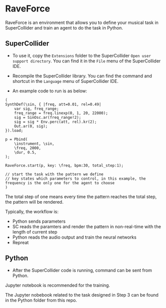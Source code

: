 # RaveForce
RaveForce is an environment that allows you to define your musical task in SuperCollider and train an agent to do the task in Python.

## SuperCollider

- To use it, copy the ```Extensions``` folder to the SuperCollider ```Open user support directory```. You can find it in the ```File``` menu of the SuperCollider IDE.

- Recompile the SuperCollider library. You can find the command and shortcut in the ```Language``` menu of SuperCollider IDE.

- An example code to run is as below:

```
(
SynthDef(\sin, { |freq, att=0.01, rel=0.49|
	var sig, freq_range;
	freq_range = freq.linexp(0, 1, 20, 22000);
	sig = SinOsc.ar(freq_range!2);
	sig = sig * Env.perc(att, rel).kr(2);
	Out.ar(0, sig);
}).load;

p = Pbind(
	\instrument, \sin,
	\freq, 2000,
	\dur, 0.5,
);

RaveForce.start(p, key: \freq, bpm:30, total_step:1);

// start the task with the pattern we define
// key states which parameters to control, in this example, the frequency is the only one for the agent to choose
)
```

The total step of one means every time the pattern reaches the total step, the pattern will be rendered.

Typically, the workflow is:

- Python sends parameters
- SC reads the paramters and render the pattern in non-real-time with the length of current step
- Python reads the audio output and train the neural networks
- Repreat

## Python

- After the SuperCollider code is running, command can be sent from Python.

Jupyter notebook is recommended for the training.

The Jupyter nobebook related to the task designed in Step 3 can be found in the Python folder from this repo.
